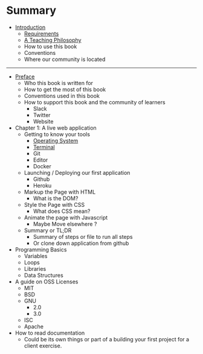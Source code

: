 # Summary

* [Introduction](introduction.md)
  * [Requirements](requirements.md)
  * [A Teaching Philosophy](a-teaching-philosophy.md)
  * How to use this book
  * Conventions
  * Where our community is located 

---

* [Preface](preface.md)
  * Who this book is written for
  * How to get the most of this book
  * Conventions used in this book
  * How to support this book and the community of learners
    * Slack
    * Twitter
    * Website
* Chapter 1: A live web application
  * Getting to know your tools
    * [Operating System](operating-system.md)
    * [Terminal](terminal.md)
    * Git
    * Editor
    * Docker  
  * Launching / Deploying our first application
    * Github
    * Heroku
  * Markup the Page with HTML
    * What is the DOM?
  * Style the Page with CSS
    * What does CSS mean?
  * Animate the page with Javascript
    * Maybe Move elsewhere ?
  * Summary or TL;DR
    * Summary of steps or file to run all steps
    * Or clone down application from github
* Programming Basics
  * Variables
  * Loops
  * Libraries
  * Data Structures
* A guide on OSS Licenses
  * MIT
  * BSD
  * GNU
    * 2.0 
    * 3.0
  * ISC
  * Apache
* How to read documentation
  * Could be its own things or part of a building your first project for a client exercise.

